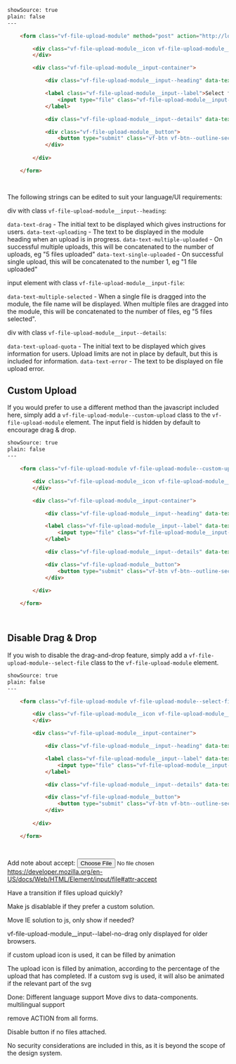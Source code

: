 
```html
showSource: true
plain: false
---

	<form class="vf-file-upload-module" method="post" action="http://localhost:8888/upload/upload.php" enctype="multipart/form-data">

		<div class="vf-file-upload-module__icon vf-file-upload-module__icon--doc">
		</div>

		<div class="vf-file-upload-module__input-container">

			<div class="vf-file-upload-module__input--heading" data-text-drag="Drag & drop your file(s) here" data-text-uploading="Uploading&hellip;"  data-text-multiple-uploaded="files uploaded" data-text-single-uploaded="uploaded"></div>

			<label class="vf-file-upload-module__input--label">Select file(s)
				<input type="file" class="vf-file-upload-module__input-file" name="files[]" data-text-number-of-files="0" data-text-multiple-selected="files selected" multiple />
			</label>

			<div class="vf-file-upload-module__input--details" data-text-upload-quota="Up to 20MB" data-number-percent-uploaded="0" data-text-error="Error"></div>

			<div class="vf-file-upload-module__button">
				<button type="submit" class="vf-btn vf-btn--outline-secondary">Submit</button>
			</div>
			
		</div>

	</form>

  
```

The following strings can be edited to suit your language/UI requirements:

div with class `vf-file-upload-module__input--heading`:

`data-text-drag` - The initial text to be displayed which gives instructions for users.
`data-text-uploading` - The text to be displayed in the module heading when an upload is in progress.
`data-text-multiple-uploaded` - On successful multiple uploads, this will be concatenated to the number of uploads, eg "5 files uploaded"
`data-text-single-uploaded` - On successful single upload, this will be concatenated to the number 1, eg "1 file uploaded"

input element with class `vf-file-upload-module__input-file`:

`data-text-multiple-selected` - When a single file is dragged into the module, the file name will be displayed. When multiple files are dragged into the module, this will be concatenated to the number of files, eg "5 files selected".

div with class `vf-file-upload-module__input--details`:

`data-text-upload-quota` - The initial text to be displayed which gives information for users. Upload limits are not in place by default, but this is included for information.
`data-text-error` - The text to be displayed on file upload error.



## Custom Upload

If you would prefer to use a different method than the javascript included here, simply add a `vf-file-upload-module--custom-upload` class to the `vf-file-upload-module` element. The input field is hidden by default to encourage drag & drop.

```html
showSource: true
plain: false
---

	<form class="vf-file-upload-module vf-file-upload-module--custom-upload" method="post" action="" enctype="multipart/form-data">

		<div class="vf-file-upload-module__icon vf-file-upload-module__icon--doc">
		</div>

		<div class="vf-file-upload-module__input-container">

			<div class="vf-file-upload-module__input--heading" data-text-uploading="Uploading&hellip;" data-text-drag="Drag & drop your file(s) here" data-text-multiple-uploaded="files uploaded" data-text-single-uploaded="uploaded"></div>

			<label class="vf-file-upload-module__input--label" data-text-no-drag-select="Select file(s)">Select file(s)
				<input type="file" class="vf-file-upload-module__input-file" name="files[]" data-text-number-of-files="0" data-text-multiple-selected="files selected" multiple />
			</label>

			<div class="vf-file-upload-module__input--details" data-text-upload-quota="Up to 20MB" data-number-percent-uploaded="0" data-text-error="Error"></div>

			<div class="vf-file-upload-module__button">
				<button type="submit" class="vf-btn vf-btn--outline-secondary">Submit</button>
			</div>
			
		</div>

	</form>

  
```


## Disable Drag & Drop

If you wish to disable the drag-and-drop feature, simply add a `vf-file-upload-module--select-file` class to the `vf-file-upload-module` element.

```html
showSource: true
plain: false
---

	<form class="vf-file-upload-module vf-file-upload-module--select-file" method="post" action="http://localhost:8888/upload/upload.php" enctype="multipart/form-data">

		<div class="vf-file-upload-module__icon vf-file-upload-module__icon--doc">
		</div>

		<div class="vf-file-upload-module__input-container">

			<div class="vf-file-upload-module__input--heading" data-text-uploading="Uploading&hellip;" data-text-drag="Drag & drop your file(s) here" data-text-no-drag="Choose files to be uploaded" data-text-multiple-uploaded="files uploaded" data-text-single-uploaded="uploaded"></div>

			<label class="vf-file-upload-module__input--label" data-text-no-drag-select="Select file(s)">Select file(s)
				<input type="file" class="vf-file-upload-module__input-file" name="files[]" data-text-number-of-files="0" data-text-multiple-selected="files selected" multiple />
			</label>

			<div class="vf-file-upload-module__input--details" data-text-upload-quota="Up to 20MB" data-number-percent-uploaded="0" data-text-error="Error"></div>

			<div class="vf-file-upload-module__button">
				<button type="submit" class="vf-btn vf-btn--outline-secondary">Submit</button>
			</div>
			
		</div>

	</form>

  
```





Add note about accept: <input type="file"
  accept=".doc,.docx,application/msword,application/vnd.openxmlformats-officedocument.wordprocessingml.document">
https://developer.mozilla.org/en-US/docs/Web/HTML/Element/input/file#attr-accept


Have a transition if files upload quickly?

Make js disablable if they prefer a custom solution.

Move IE solution to js, only show if needed?


vf-file-upload-module__input--label-no-drag only displayed for older browsers.




if custom upload icon is used, it can be filled by animation 

The upload icon is filled by animation, according to the percentage of the upload that has completed. If a custom svg is used, it will also be animated if the relevant part of the svg 


Done:
Different language support
Move divs to data-components.
multilingual support

remove ACTION from all forms.

Disable button if no files attached.

No security considerations are included in this, as it is beyond the scope of the design system.



